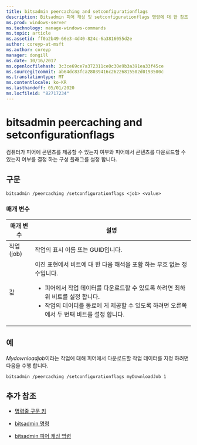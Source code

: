 ```yaml
---
title: bitsadmin peercaching and setconfigurationflags
description: Bitsadmin 피어 캐싱 및 setconfigurationflags 명령에 대 한 참조 항목 (컴퓨터에서 피어에 콘텐츠를 제공할 수 있는지 여부를 결정 하는 구성 플래그를 설정 하 고, 피어에서 콘텐츠를 다운로드할 수 있는지 여부를 결정 하는 구성 플래그 설정)
ms.prod: windows-server
ms.technology: manage-windows-commands
ms.topic: article
ms.assetid: ff0a2b49-66e3-4d40-824c-6a3816055d2e
author: coreyp-at-msft
ms.author: coreyp
manager: dongill
ms.date: 10/16/2017
ms.openlocfilehash: 3c3ce69ce7a372311ce0c30e9b3a391ea33f45ce
ms.sourcegitcommit: ab64dc83fca28039416c26226815502d0193500c
ms.translationtype: MT
ms.contentlocale: ko-KR
ms.lasthandoff: 05/01/2020
ms.locfileid: "82717234"
---
```

# <a name="bitsadmin-peercaching-and-setconfigurationflags"></a>bitsadmin peercaching and setconfigurationflags

컴퓨터가 피어에 콘텐츠를 제공할 수 있는지 여부와 피어에서 콘텐츠를 다운로드할 수 있는지 여부를 결정 하는 구성 플래그를 설정 합니다.

## <a name="syntax"></a>구문

```
bitsadmin /peercaching /setconfigurationflags <job> <value>
```

### <a name="parameters"></a>매개 변수

| 매개 변수 | 설명 |
| -------------- | -------------- |
| 작업(job) | 작업의 표시 이름 또는 GUID입니다. |
| 값 | 이진 표현에서 비트에 대 한 다음 해석을 포함 하는 부호 없는 정수입니다.<ul><li>피어에서 작업 데이터를 다운로드할 수 있도록 하려면 최하위 비트를 설정 합니다.</li><li>작업의 데이터를 동료에 게 제공할 수 있도록 하려면 오른쪽에서 두 번째 비트를 설정 합니다.</li></ul>|

## <a name="examples"></a>예

*Mydownloadjob*이라는 작업에 대해 피어에서 다운로드할 작업 데이터를 지정 하려면 다음을 수행 합니다.

```
bitsadmin /peercaching /setconfigurationflags myDownloadJob 1
```

## <a name="additional-references"></a>추가 참조

- [명령줄 구문 키](command-line-syntax-key.md)

- [bitsadmin 명령](bitsadmin.md)

- [bitsadmin 피어 캐싱 명령](bitsadmin-peercaching.md)
